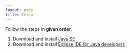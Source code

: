 ```yaml
---
layout: page
title: Setup
---
```


Follow the steps in **given order**.

1. Download and install [Java SE](http://www.oracle.com/technetwork/java/javase/downloads/jdk10-downloads-4416644.html) 
2. Download and install [Eclipse IDE for Java developers](https://www.eclipse.org/downloads/)